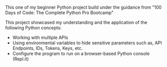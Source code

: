 This one of my beginner Python project build under the guidance from "100 Days of Code: The Complete Python Pro Bootcamp"

This project showcased my understanding and the application of the following Python concepts:

- Working with multiple APIs
- Using environmental variables to hide sensitive parameters such as, API Endpoints, IDs, Tokens, Keys, etc.
- Configure the program to run on a browser-based Python console (Repl.it)
